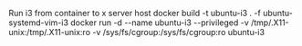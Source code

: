Run i3 from container to x server host
docker build -t ubuntu-i3 . -f ubuntu-systemd-vim-i3
docker run -d --name ubuntu-i3 --privileged -v /tmp/.X11-unix:/tmp/.X11-unix:ro -v /sys/fs/cgroup:/sys/fs/cgroup:ro ubuntu-i3
